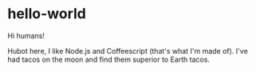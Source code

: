 # hello-world

Hi humans!

Hubot here, I like Node.js and Coffeescript (that's what I'm made of).
I've had tacos on the moon and find them superior to Earth tacos.
